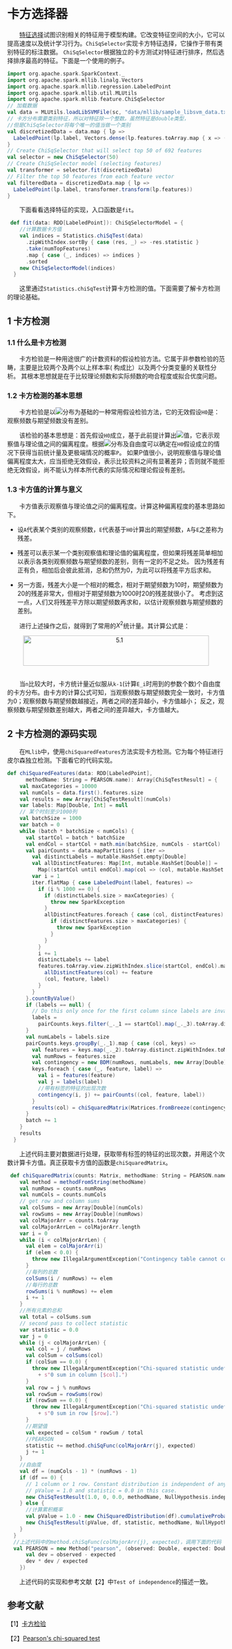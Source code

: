 # 卡方选择器

&emsp;&emsp;[特征选择](http://en.wikipedia.org/wiki/Feature_selection)试图识别相关的特征用于模型构建。它改变特征空间的大小，它可以提高速度以及统计学习行为。`ChiSqSelector`实现卡方特征选择，它操作于带有类别特征的标注数据。
`ChiSqSelector`根据独立的卡方测试对特征进行排序，然后选择排序最高的特征。下面是一个使用的例子。

```scala
import org.apache.spark.SparkContext._
import org.apache.spark.mllib.linalg.Vectors
import org.apache.spark.mllib.regression.LabeledPoint
import org.apache.spark.mllib.util.MLUtils
import org.apache.spark.mllib.feature.ChiSqSelector
// 加载数据
val data = MLUtils.loadLibSVMFile(sc, "data/mllib/sample_libsvm_data.txt")
// 卡方分布需要类别特征，所以对特征除一个整数。虽然特征是double类型，
//但是ChiSqSelector将每个唯一的值当做一个类别
val discretizedData = data.map { lp =>
  LabeledPoint(lp.label, Vectors.dense(lp.features.toArray.map { x => (x / 16).floor } ) )
}
// Create ChiSqSelector that will select top 50 of 692 features
val selector = new ChiSqSelector(50)
// Create ChiSqSelector model (selecting features)
val transformer = selector.fit(discretizedData)
// Filter the top 50 features from each feature vector
val filteredData = discretizedData.map { lp => 
  LabeledPoint(lp.label, transformer.transform(lp.features)) 
}
```
&emsp;&emsp;下面看看选择特征的实现，入口函数是`fit`。

```scala
 def fit(data: RDD[LabeledPoint]): ChiSqSelectorModel = {
    //计算数据卡方值
    val indices = Statistics.chiSqTest(data)
      .zipWithIndex.sortBy { case (res, _) => -res.statistic }
      .take(numTopFeatures)
      .map { case (_, indices) => indices }
      .sorted
    new ChiSqSelectorModel(indices)
  }
```

&emsp;&emsp;这里通过`Statistics.chiSqTest`计算卡方检测的值。下面需要了解卡方检测的理论基础。

## 1 卡方检测

### 1.1 什么是卡方检测

&emsp;&emsp;卡方检验是一种用途很广的计数资料的假设检验方法。它属于非参数检验的范畴，主要是比较两个及两个以上样本率( 构成比）以及两个分类变量的关联性分析。
其根本思想就是在于比较理论频数和实际频数的吻合程度或拟合优度问题。

### 1.2 卡方检测的基本思想

&emsp;&emsp;卡方检验是以<img src="http://www.forkosh.com/mathtex.cgi?{X}^{2}">分布为基础的一种常用假设检验方法，它的无效假设`H0`是：观察频数与期望频数没有差别。

&emsp;&emsp;该检验的基本思想是：首先假设`H0`成立，基于此前提计算出<img src="http://www.forkosh.com/mathtex.cgi?{X}^{2}">值，它表示观察值与理论值之间的偏离程度。根据<img src="http://www.forkosh.com/mathtex.cgi?{X}^{2}">分布及自由度可以确定在`H0`假设成立的情况下获得当前统计量及更极端情况的概率`P`。
如果P值很小，说明观察值与理论值偏离程度太大，应当拒绝无效假设，表示比较资料之间有显著差异；否则就不能拒绝无效假设，尚不能认为样本所代表的实际情况和理论假设有差别。

### 1.3 卡方值的计算与意义

&emsp;&emsp;卡方值表示观察值与理论值之问的偏离程度。计算这种偏离程度的基本思路如下。

- 设`A`代表某个类别的观察频数，`E`代表基于`H0`计算出的期望频数，`A`与`E`之差称为残差。

- 残差可以表示某一个类别观察值和理论值的偏离程度，但如果将残差简单相加以表示各类别观察频数与期望频数的差别，则有一定的不足之处。
因为残差有正有负，相加后会彼此抵消，总和仍然为0，为此可以将残差平方后求和。

- 另一方面，残差大小是一个相对的概念，相对于期望频数为10时，期望频数为20的残差非常大，但相对于期望频数为1000时20的残差就很小了。
考虑到这一点，人们又将残差平方除以期望频数再求和，以估计观察频数与期望频数的差别。

&emsp;&emsp;进行上述操作之后，就得到了常用的${X}^{2}$统计量。其计算公式是：

<div  align="center"><img src="imgs/5.1.png" width = "430" height = "70" alt="5.1" align="center" /></div><br>

&emsp;&emsp;当`n`比较大时，卡方统计量近似服从`k-1`(计算`E_i`时用到的参数个数)个自由度的卡方分布。由卡方的计算公式可知，当观察频数与期望频数完全一致时，卡方值为0；观察频数与期望频数越接近，两者之间的差异越小，卡方值越小；
反之，观察频数与期望频数差别越大，两者之间的差异越大，卡方值越大。

## 2 卡方检测的源码实现

&emsp;&emsp;在`MLlib`中，使用`chiSquaredFeatures`方法实现卡方检测。它为每个特征进行皮尔森独立检测。下面看它的代码实现。

```scala
def chiSquaredFeatures(data: RDD[LabeledPoint],
      methodName: String = PEARSON.name): Array[ChiSqTestResult] = {
    val maxCategories = 10000
    val numCols = data.first().features.size
    val results = new Array[ChiSqTestResult](numCols)
    var labels: Map[Double, Int] = null
    // 某个时刻至少1000列
    val batchSize = 1000
    var batch = 0
    while (batch * batchSize < numCols) {
      val startCol = batch * batchSize
      val endCol = startCol + math.min(batchSize, numCols - startCol)
      val pairCounts = data.mapPartitions { iter =>
        val distinctLabels = mutable.HashSet.empty[Double]
        val allDistinctFeatures: Map[Int, mutable.HashSet[Double]] =
          Map((startCol until endCol).map(col => (col, mutable.HashSet.empty[Double])): _*)
        var i = 1
        iter.flatMap { case LabeledPoint(label, features) =>
          if (i % 1000 == 0) {
            if (distinctLabels.size > maxCategories) {
              throw new SparkException
            }
            allDistinctFeatures.foreach { case (col, distinctFeatures) =>
              if (distinctFeatures.size > maxCategories) {
                throw new SparkException
              }
            }
          }
          i += 1
          distinctLabels += label
          features.toArray.view.zipWithIndex.slice(startCol, endCol).map { case (feature, col) =>
            allDistinctFeatures(col) += feature
            (col, feature, label)
          }
        }
      }.countByValue()
      if (labels == null) {
        // Do this only once for the first column since labels are invariant across features.
        labels =
          pairCounts.keys.filter(_._1 == startCol).map(_._3).toArray.distinct.zipWithIndex.toMap
      }
      val numLabels = labels.size
      pairCounts.keys.groupBy(_._1).map { case (col, keys) =>
        val features = keys.map(_._2).toArray.distinct.zipWithIndex.toMap
        val numRows = features.size
        val contingency = new BDM(numRows, numLabels, new Array[Double](numRows * numLabels))
        keys.foreach { case (_, feature, label) =>
          val i = features(feature)
          val j = labels(label)
          //带有标签的特征的出现次数
          contingency(i, j) += pairCounts((col, feature, label))
        }
        results(col) = chiSquaredMatrix(Matrices.fromBreeze(contingency), methodName)
      }
      batch += 1
    }
    results
  }
```
&emsp;&emsp;上述代码主要对数据进行处理，获取带有标签的特征的出现次数，并用这个次数计算卡方值。真正获取卡方值的函数是`chiSquaredMatrix`。

```scala
 def chiSquaredMatrix(counts: Matrix, methodName: String = PEARSON.name): ChiSqTestResult = {
    val method = methodFromString(methodName)
    val numRows = counts.numRows
    val numCols = counts.numCols
    // get row and column sums
    val colSums = new Array[Double](numCols)
    val rowSums = new Array[Double](numRows)
    val colMajorArr = counts.toArray
    val colMajorArrLen = colMajorArr.length
    var i = 0
    while (i < colMajorArrLen) {
      val elem = colMajorArr(i)
      if (elem < 0.0) {
        throw new IllegalArgumentException("Contingency table cannot contain negative entries.")
      }
      //每列的总数
      colSums(i / numRows) += elem
      //每行的总数
      rowSums(i % numRows) += elem
      i += 1
    }
    //所有元素的总和
    val total = colSums.sum
    // second pass to collect statistic
    var statistic = 0.0
    var j = 0
    while (j < colMajorArrLen) {
      val col = j / numRows
      val colSum = colSums(col)
      if (colSum == 0.0) {
        throw new IllegalArgumentException("Chi-squared statistic undefined for input matrix due to"
          + s"0 sum in column [$col].")
      }
      val row = j % numRows
      val rowSum = rowSums(row)
      if (rowSum == 0.0) {
        throw new IllegalArgumentException("Chi-squared statistic undefined for input matrix due to"
          + s"0 sum in row [$row].")
      }
      //期望值
      val expected = colSum * rowSum / total
      //PEARSON
      statistic += method.chiSqFunc(colMajorArr(j), expected)
      j += 1
    }
    //自由度
    val df = (numCols - 1) * (numRows - 1)
    if (df == 0) {
      // 1 column or 1 row. Constant distribution is independent of anything.
      // pValue = 1.0 and statistic = 0.0 in this case.
      new ChiSqTestResult(1.0, 0, 0.0, methodName, NullHypothesis.independence.toString)
    } else {
      //计算累积概率
      val pValue = 1.0 - new ChiSquaredDistribution(df).cumulativeProbability(statistic)
      new ChiSqTestResult(pValue, df, statistic, methodName, NullHypothesis.independence.toString)
    }
  }
  //上述代码中的method.chiSqFunc(colMajorArr(j), expected)，调用下面的代码
  val PEARSON = new Method("pearson", (observed: Double, expected: Double) => {
      val dev = observed - expected
      dev * dev / expected
    })
```
&emsp;&emsp;上述代码的实现和参考文献【2】中`Test of independence`的描述一致。

## 参考文献

【1】[卡方检验](http://wiki.mbalib.com/wiki/%E5%8D%A1%E6%96%B9%E6%A3%80%E9%AA%8C)

【2】[Pearson's chi-squared test](https://en.wikipedia.org/wiki/Pearson%27s_chi-squared_test)